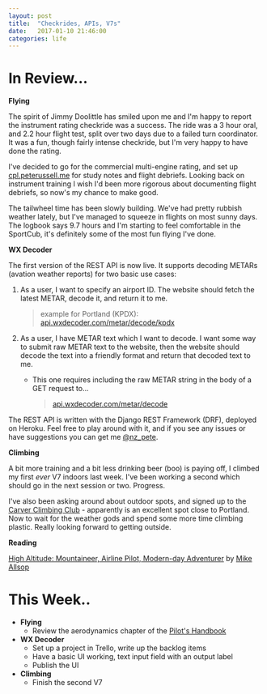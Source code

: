 ```yaml
---
layout: post
title:  "Checkrides, APIs, V7s"
date:   2017-01-10 21:46:00
categories: life
---
```


# In Review...

**Flying**

The spirit of Jimmy Doolittle has smiled upon me and I'm happy to
report the instrument rating checkride was a success. The ride was
a 3 hour oral, and 2.2 hour flight test, split over two days
due to a failed turn coordinator. It was a fun, though fairly
intense checkride, but I'm very happy to have done the rating.

I've decided to go for the commercial multi-engine rating, and set up
[cpl.peterussell.me][cpl] for study notes and flight debriefs. Looking
back on instrument training I wish I'd been more rigorous about
documenting flight debriefs, so now's my chance to make good.

The tailwheel time has been slowly building. We've had pretty rubbish
weather lately, but I've managed to squeeze in flights on most sunny
days. The logbook says 9.7 hours and I'm starting to feel comfortable
in the SportCub, it's definitely some of the most fun flying I've done.

**WX Decoder**

The first version of the REST API is now live. It supports
decoding METARs (avation weather reports) for two basic use cases:

 1. As a user, I want to specify an airport ID. The website should fetch the
    latest METAR, decode it, and return it to me.

    > example for Portland (KPDX): [api.wxdecoder.com/metar/decode/kpdx][wxd-api-pdx]

 2. As a user, I have METAR text which I want to decode. I want some way
    to submit raw METAR text to the website, then the website should decode
    the text into a friendly format and return that decoded text to me.
    * This one requires including the raw METAR string in the body of a GET
      request to...

      > [api.wxdecoder.com/metar/decode][wxd-api]

The REST API is written with the Django REST Framework (DRF), deployed on
Heroku. Feel free to play around with it, and if you see any issues or
have suggestions you can get me [@nz_pete][twitter].

**Climbing**

A bit more training and a bit less drinking beer (boo) is paying off, I
climbed my first *ever* V7 indoors last week. I've been working a
second which should go in the next session or two. Progress.

I've also been asking around about outdoor spots, and signed up to the
[Carver Climbing Club][ccc] - apparently is an excellent spot close
to Portland. Now to wait for the weather gods and spend some more time
climbing plastic. Really looking forward to getting outside.

**Reading**

[High Altitude: Mountaineer, Airline Pilot, Modern-day Adventurer][ha] by
[Mike Allsop][stuff]

# This Week..

* **Flying**
  * Review the aerodynamics chapter of the [Pilot's Handbook][phak]
* **WX Decoder**
  * Set up a project in Trello, write up the backlog items
  * Have a basic UI working, text input field with an output label
  * Publish the UI
* **Climbing**
  * Finish the second V7


[cpl]: http://cpl.peterussell.me
[wxd-api-pdx]: http://api.wxdecoder.com/metar/decode/kpdx
[wxd-api]: http://api.wxdecoder.com/metar/decode
[twitter]: https://twitter.com/nz_pete
[ccc]: http://www.carverclimbingclub.org
[phak]: https://www.faa.gov/regulations_policies/handbooks_manuals/aviation/phak/
[ha]: http://www.goodreads.com/book/show/18595506-high-altitude
[stuff]: http://www.stuff.co.nz/national/9267885/Living-the-high-life

